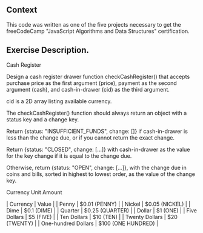 ## Context
This code was written as one of the five projects necessary to get the freeCodeCamp "JavaScript Algorithms and Data Structures" certification.

## Exercise Description.
Cash Register

Design a cash register drawer function checkCashRegister() that accepts purchase price as the first argument (price), payment as the second argument (cash), and cash-in-drawer (cid) as the third argument.

cid is a 2D array listing available currency.

The checkCashRegister() function should always return an object with a status key and a change key.

Return {status: "INSUFFICIENT_FUNDS", change: []} if cash-in-drawer is less than the change due, or if you cannot return the exact change.

Return {status: "CLOSED", change: [...]} with cash-in-drawer as the value for the key change if it is equal to the change due.

Otherwise, return {status: "OPEN", change: [...]}, with the change due in coins and bills, sorted in highest to lowest order, as the value of the change key.

Currency Unit	Amount

| Currency              | Value             	|
| Penny               	| $0.01 (PENNY)      	|
| Nickel              	| $0.05 (NICKEL)     	|
| Dime                	| $0.1 (DIME)        	|
| Quarter             	| $0.25 (QUARTER)    	|
| Dollar              	| $1 (ONE)           	|
| Five Dollars        	| $5 (FIVE)          	|
| Ten Dollars         	| $10 (TEN)          	|
| Twenty Dollars      	| $20 (TWENTY)       	|
| One-hundred Dollars 	| $100 (ONE HUNDRED) 	|